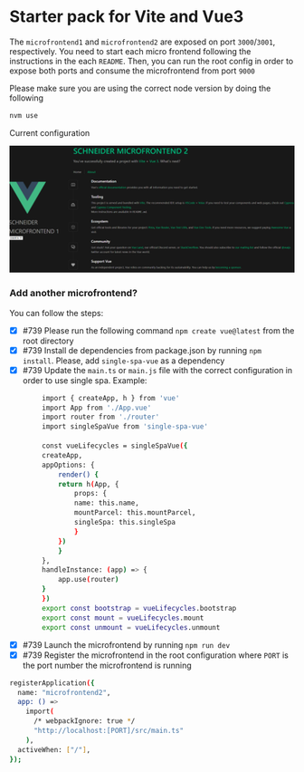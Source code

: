 # Starter pack for Vite and Vue3

The `microfrontend1` and `microfrontend2` are exposed on port `3000`/`3001`, respectively. You need to start each micro frontend following the instructions in the each `README`. Then, you can run the root config in order to expose both ports and consume the microfrontend from port `9000`

Please make sure you are using the correct node version by doing the following

```sh
nvm use
```

Current configuration

![Alt Text](example.png)

### Add another microfrontend?

You can follow the steps:

- [x] #739 Please run the following command `npm create vue@latest` from the root directory
- [x] #739 Install de dependencies from package.json by running `npm install`. Please, add `single-spa-vue` as a dependency
- [x] #739 Update the `main.ts` or `main.js` file with the correct configuration in order to use single spa. Example:

```sh
        import { createApp, h } from 'vue'
        import App from './App.vue'
        import router from './router'
        import singleSpaVue from 'single-spa-vue'

        const vueLifecycles = singleSpaVue({
        createApp,
        appOptions: {
            render() {
            return h(App, {
                props: {
                name: this.name,
                mountParcel: this.mountParcel,
                singleSpa: this.singleSpa
                }
            })
            }
        },
        handleInstance: (app) => {
            app.use(router)
        }
        })
        export const bootstrap = vueLifecycles.bootstrap
        export const mount = vueLifecycles.mount
        export const unmount = vueLifecycles.unmount
```

- [x] #739 Launch the microfrontend by running `npm run dev`
- [x] #739 Register the microfrontend in the root configuration where `PORT` is the port number the microfrontend is running

```sh
registerApplication({
  name: "microfrontend2",
  app: () =>
    import(
      /* webpackIgnore: true */
      "http://localhost:[PORT]/src/main.ts"
    ),
  activeWhen: ["/"],
});
```
